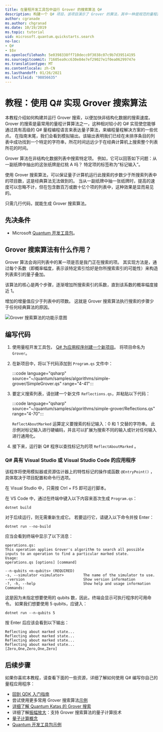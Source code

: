 ```yaml
---
title: 在量程开发工具包中运行 Grover 的搜索算法 Q#
description: 构建一个 Q# 项目，该项目演示了 Grover 的算法，其中一种是规范的量程算法。
author: cgranade
ms.author: chgranad
ms.date: 10/19/2019
ms.topic: tutorial
uid: microsoft.quantum.quickstarts.search
no-loc:
- Q#
- $$v
ms.openlocfilehash: 5e0398338ff710decc0f3038c07c9b7d39514195
ms.sourcegitcommit: 71605ea9cc630e84e7ef29027e1f0ea06299747e
ms.translationtype: MT
ms.contentlocale: zh-CN
ms.lasthandoff: 01/26/2021
ms.locfileid: "98856635"
---
```

# <a name="tutorial-implement-grovers-search-algorithm-in-q"></a>教程：使用 Q\# 实现 Grover 搜索算法

本教程介绍如何构建并运行 Grover 搜索，以便加快非结构化数据的搜索速度。  Grover 的搜索是最常用的量程计算算法之一，这种相对较小的 Q# 实现使您能够通过具有高级的 Q# 量程编程语言来表达量子算法，来编程量程解决方案的一些优点。  在指南末尾，我们会看到模拟输出。该输出表明我们已经在未排序条目的列表中成功找到一个特定的字符串，所花时间远远少于在经典计算机上搜索整个列表所花的时间。

Grover 算法在非结构化数据列表中搜索特定项。 例如，它可以回答如下问题：从一副纸牌中抽出的这张纸牌是红桃 A 吗？ 特定项的标签称为“标记输入”。

使用 Grover 搜索算法，可以保证量子计算机运行此搜索的步数少于所搜索列表中的项目数，这是经典算法无法做到的。 当从一副纸牌中抽一张纸牌时，提高的速度可以忽略不计，但在包含数百万或数十亿个项的列表中，这种效果是显而易见的。

只需几行代码，就能生成 Grover 搜索算法。

## <a name="prerequisites"></a>先决条件

- Microsoft [Quantum 开发工具包][install]。

## <a name="what-does-grovers-search-algorithm-do"></a>Grover 搜索算法有什么作用？

Grover 算法会询问列表中的某一项是否是我门正在搜索的项。 其实现方法是，通过每个系数（即概率幅度，表示该特定索引恰好是你所搜索索引的可能性）来构造列表索引的量子叠加。

该算法的核心是两个步骤，逐渐增加所搜索索引的系数，直到该系数的概率幅度接近 1。

增加的增量值应少于列表中的项数。 这就是 Grover 搜索算法执行搜索的步骤少于任何经典算法的原因。

![Grover 搜索算法的功能示意图](~/media/grover.png)

## <a name="write-the-code"></a>编写代码

1. 使用量程开发工具包， [ Q# 为应用程序创建一个新项目](xref:microsoft.quantum.install.standalone)。 将项目命名为 `Grover`。

1. 在新项目中，将以下代码添加到 `Program.qs` 文件中：

    :::code language="qsharp" source="~/quantum/samples/algorithms/simple-grover/SimpleGrover.qs" range="4-41":::

1. 要定义搜索列表，请创建一个新文件 `Reflections.qs`，并粘贴以下代码：

    :::code language="qsharp" source="~/quantum/samples/algorithms/simple-grover/Reflections.qs" range="4-70":::

    `ReflectAboutMarked` 运算定义要搜索的标记输入：0 和 1 交替的字符串。 此示例对标记输入进行硬编码，并且可以扩展为搜索不同的输入或针对任何输入进行通用化。

1. 接下来，运行新 Q# 程序以查找标记为的项 `ReflectAboutMarked` 。

### <a name="no-locq-applications-with-visual-studio-or-visual-studio-code"></a>Q# 具有 Visual Studio 或 Visual Studio Code 的应用程序

该程序将使用模拟器或资源估计器上的特性标记的操作或函数 `@EntryPoint()` ，具体取决于项目配置和命令行选项。

在 Visual Studio 中，只需按 Ctrl + F5 即可运行脚本。

在 VS Code 中，通过在终端中键入以下内容来首次生成 `Program.qs`：

```Command line
dotnet build
```

对于后续运行，则无需重新生成它。 若要运行它，请键入以下命令并按 Enter：

```Command line
dotnet run --no-build
```

应当会看到终端中显示了以下消息：

```
operations.qs:
This operation applies Grover's algorithm to search all possible inputs to an operation to find a particular marked state.
Usage:
operations.qs [options] [command]

--n-qubits <n-qubits> (REQUIRED)
-s, --simulator <simulator>         The name of the simulator to use.
--version                           Show version information
-?, -h, --help                      Show help and usage information
Commands:
```

这是因为未指定想要使用的 qubits 数，因此，终端会显示可执行程序的可用命令。 如果我们想要使用 5 qubits，应键入：

```Command line
dotnet run --n-qubits 5
```

按 Enter 后应该会看到以下输出：

```
Reflecting about marked state...
Reflecting about marked state...
Reflecting about marked state...
Reflecting about marked state...
[Zero,One,Zero,One,Zero]
```

## <a name="next-steps"></a>后续步骤

如果你喜欢本教程，请查看下面的一些资源，详细了解如何使用 Q# 编写你自己的量程应用程序：

- [回到 QDK 入门指南](xref:microsoft.quantum.welcome)
- 尝试使用更多常用 Grover 搜索算法[示例](https://github.com/microsoft/Quantum/tree/main/samples/algorithms/database-search)
- [详细了解 Quantum Katas 的 Grover 搜索](xref:microsoft.quantum.overview.katas)
- 详细了解[振幅放大][amplitude-amplification]：支持 Grover 搜索算法的量子计算技术
- [量子计算概念](xref:microsoft.quantum.concepts.intro)
- [Quantum 开发工具包示例](https://docs.microsoft.com/samples/browse/?products=qdk)

<!-- LINKS -->

[install]: xref:microsoft.quantum.install
[amplitude-amplification]: xref:microsoft.quantum.libraries.standard.algorithms#amplitude-amplification
